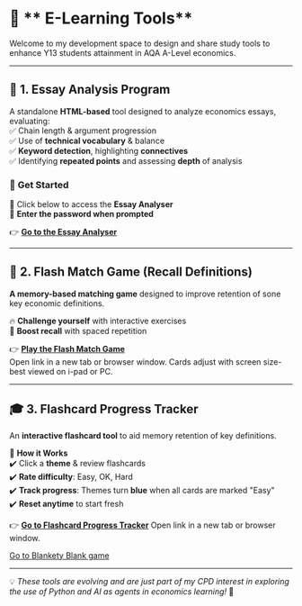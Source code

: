 # 📌 ** E-Learning Tools**  
Welcome to my development space to design and share study tools to enhance Y13 students attainment in AQA A-Level economics.  

---

## 📝 **1. Essay Analysis Program**  
A standalone **HTML-based** tool designed to analyze economics essays, evaluating:  
✅ Chain length & argument progression  
✅ Use of **technical vocabulary** & balance  
✅ **Keyword detection**, highlighting **connectives**  
✅ Identifying **repeated points** and assessing **depth** of analysis  

### 🚀 **Get Started**  
🔹 Click below to access the **Essay Analyser**  
🔹 **Enter the password when prompted**  

👉 **[Go to the Essay Analyser](dsanamycc20plus4.html)**  

---

## 🎯 **2. Flash Match Game** (Recall Definitions)  
**A memory-based matching game** designed to improve retention of sone key economic definitions. 

🔥 **Challenge yourself** with interactive exercises  
🧠 **Boost recall** with spaced repetition  

👉 **[Play the Flash Match Game](matchinggamekl.html)**  
Open link in a new tab or browser window. Cards adjust with screen size- best viewed on i-pad or PC.

---

## 🎓 **3. Flashcard Progress Tracker**  
An **interactive flashcard tool** to aid memory retention of key definitions.  

📌 **How it Works**  
✔️  Click a **theme** & review flashcards  
✔️ **Rate difficulty**: Easy, OK, Hard  
✔️ **Track progress**: Themes turn **blue** when all cards are marked "Easy"  
✔️ **Reset anytime** to start fresh  

👉 **[Go to Flashcard Progress Tracker](Flashcardprogress8.html)**
Open link in a new tab or browser window.

[Go to Blankety Blank game](blanketyblank.html)

---

💡 *These tools are evolving and are just part of my CPD interest in exploring the use of Python and AI as agents in economics learning!* 🚀  

